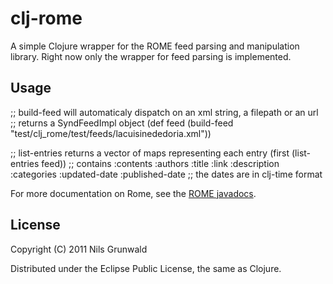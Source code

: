 # clj-rome

A simple Clojure wrapper for the ROME feed parsing and manipulation library. Right now only the wrapper for feed parsing is implemented.

## Usage

   ;; build-feed will automaticaly dispatch on an xml string, a filepath or an url
   ;; returns a SyndFeedImpl object
   (def feed (build-feed "test/clj_rome/test/feeds/lacuisinededoria.xml"))

   ;; list-entries returns a vector of maps representing each entry
   (first (list-entries feed))
   ;; contains :contents :authors :title :link :description :categories :updated-date :published-date
   ;; the dates are in clj-time format

For more documentation on Rome, see the [ROME javadocs](http://www.jarvana.com/jarvana/view/net/java/dev/rome/rome/1.0.0/rome-1.0.0-javadoc.jar!/index.html).

## License

Copyright (C) 2011 Nils Grunwald

Distributed under the Eclipse Public License, the same as Clojure.
